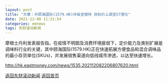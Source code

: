 ```yaml
---
layout: post
title: "大摩：升颐海国际(1579.HK)评级至增持 目标价上调至57港元"
date: 2021-12-08 11:21:54
categories: emnews
tags: 东财滚动新闻
---
```


摩根士丹利发表报告指，在疫情不明朗及消费环境疲弱下，定价能力及类别扩展是调味料行业的关键，其中颐海国际(1579.HK)正在快速拓展方便食品和混合调味品的最小存货单位(SKUs)，并发展销售渠道向低线城市渗透，以达至快速增长。

<http://hk.eastmoney.com/news/1535,202112082206807620.html>

[返回东财滚动新闻](//finews.zning.me/emnews/)
[返回首页](//finews.zning.me/)